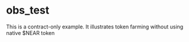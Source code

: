 # obs_test
This is a contract-only example. 
It illustrates token farming without using native $NEAR token
